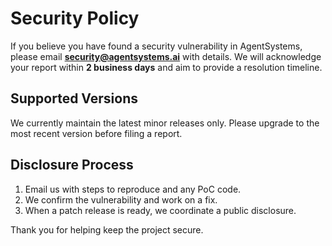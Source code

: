 # Security Policy

If you believe you have found a security vulnerability in AgentSystems, please email **security@agentsystems.ai** with details. We will acknowledge your report within **2 business days** and aim to provide a resolution timeline.

## Supported Versions
We currently maintain the latest minor releases only. Please upgrade to the most recent version before filing a report.

## Disclosure Process
1. Email us with steps to reproduce and any PoC code.
2. We confirm the vulnerability and work on a fix.
3. When a patch release is ready, we coordinate a public disclosure.

Thank you for helping keep the project secure.
